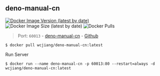 deno-manual-cn
---

[![Docker Image Version (latest by date)](https://img.shields.io/docker/v/wcjiang/deno-manual-cn)](https://hub.docker.com/r/wcjiang/deno-manual-cn) ![Docker Image Size (latest by date)](https://img.shields.io/docker/image-size/wcjiang/deno-manual-cn) ![Docker Pulls](https://img.shields.io/docker/pulls/wcjiang/deno-manual-cn)

> Port: `60013` - [deno-manual-cn](https://nugine.github.io/deno-manual-cn/)  - [Github](https://github.com/Nugine/deno-manual-cn)

```shell
$ docker pull wcjiang/deno-manual-cn:latest
```

Run Server

```shell
$ docker run --name deno-manual-cn -p 60013:80 --restart=always -d wcjiang/deno-manual-cn:latest
```
